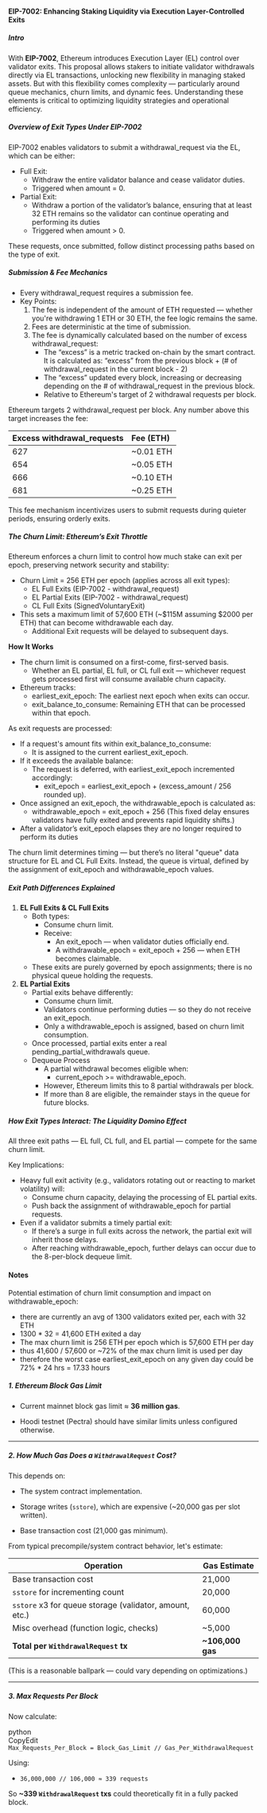 #### EIP-7002: Enhancing Staking Liquidity via Execution Layer-Controlled Exits

##### Intro 

With **EIP-7002**, Ethereum introduces Execution Layer (EL) control over validator exits. This proposal allows stakers to initiate validator withdrawals directly via EL transactions, unlocking new flexibility in managing staked assets. But with this flexibility comes complexity — particularly around queue mechanics, churn limits, and dynamic fees. Understanding these elements is critical to optimizing liquidity strategies and operational efficiency.

##### Overview of Exit Types Under EIP-7002

EIP-7002 enables validators to submit a withdrawal\_request via the EL, which can be either:

* Full Exit:  
  * Withdraw the entire validator balance and cease validator duties.  
  * Triggered when amount \= 0\.  
* Partial Exit:  
  * Withdraw a portion of the validator’s balance, ensuring that at least 32 ETH remains so the validator can continue operating and performing its duties  
  * Triggered when amount \> 0\.

These requests, once submitted, follow distinct processing paths based on the type of exit.

##### Submission & Fee Mechanics

* Every withdrawal\_request requires a submission fee.  
* Key Points:  
  1. The fee is independent of the amount of ETH requested — whether you're withdrawing 1 ETH or 30 ETH, the fee logic remains the same.  
  2. Fees are deterministic at the time of submission.  
  3. The fee is dynamically calculated based on the number of excess withdrawal\_request:  
     * The “excess” is a metric tracked on-chain by the smart contract. It is calculated as: “excess” from the previous block \+ (\# of withdrawal\_request in the current block \- 2\)    
     * The “excess” updated every block, increasing or decreasing depending on the \# of withdrawal\_request in the previous block.  
     * Relative to Ethereum's target of 2 withdrawal requests per block.

Ethereum targets 2 withdrawal\_request per block. Any number above this target increases the fee:

| Excess withdrawal\_requests | Fee (ETH) |
| :---- | :---- |
| 627 | \~0.01 ETH |
| 654 | \~0.05 ETH |
| 666 | \~0.10 ETH |
| 681 | \~0.25 ETH |

This fee mechanism incentivizes users to submit requests during quieter periods, ensuring orderly exits.

##### The Churn Limit: Ethereum’s Exit Throttle

Ethereum enforces a churn limit to control how much stake can exit per epoch, preserving network security and stability:

* Churn Limit \= 256 ETH per epoch (applies across all exit types):  
  * EL Full Exits (EIP-7002 \- withdrawal\_request)  
  * EL Partial Exits (EIP-7002 \- withdrawal\_request)  
  * CL Full Exits (SignedVoluntaryExit)  
* This sets a maximum limit of 57,600 ETH (\~$115M assuming $2000 per ETH) that can become withdrawable each day.  
  * Additional Exit requests will be delayed to subsequent days.

**How It Works**

* The churn limit is consumed on a first-come, first-served basis.  
  * Whether an EL partial, EL full, or CL full exit — whichever request gets processed first will consume available churn capacity.  
* Ethereum tracks:  
  * earliest\_exit\_epoch: The earliest next epoch when exits can occur.  
  * exit\_balance\_to\_consume: Remaining ETH that can be processed within that epoch.

As exit requests are processed:

* If a request's amount fits within exit\_balance\_to\_consume:  
  * It is assigned to the current earliest\_exit\_epoch.  
* If it exceeds the available balance:  
  * The request is deferred, with earliest\_exit\_epoch incremented accordingly:  
    * exit\_epoch \= earliest\_exit\_epoch \+ (excess\_amount / 256 rounded up).  
* Once assigned an exit\_epoch, the withdrawable\_epoch is calculated as:  
  * withdrawable\_epoch \= exit\_epoch \+ 256 (This fixed delay ensures validators have fully exited and prevents rapid liquidity shifts.)  
* After a validator’s exit\_epoch elapses they are no longer required to perform its duties

The churn limit determines timing — but there’s no literal "queue" data structure for EL and CL Full Exits. Instead, the queue is virtual, defined by the assignment of exit\_epoch and withdrawable\_epoch values.

##### Exit Path Differences Explained

1. **EL Full Exits & CL Full Exits**  
   * Both types:  
     * Consume churn limit.  
     * Receive:  
       * An exit\_epoch — when validator duties officially end.  
       * A withdrawable\_epoch \= exit\_epoch \+ 256 — when ETH becomes claimable.  
   * These exits are purely governed by epoch assignments; there is no physical queue holding the requests.  
2. **EL Partial Exits**  
   * Partial exits behave differently:  
     * Consume churn limit.  
     * Validators continue performing duties — so they do not receive an exit\_epoch.  
     * Only a withdrawable\_epoch is assigned, based on churn limit consumption.  
   * Once processed, partial exits enter a real pending\_partial\_withdrawals queue.  
   * Dequeue Process  
     * A partial withdrawal becomes eligible when:  
       * current\_epoch \>= withdrawable\_epoch.  
     * However, Ethereum limits this to 8 partial withdrawals per block.  
     * If more than 8 are eligible, the remainder stays in the queue for future blocks.

##### How Exit Types Interact: The Liquidity Domino Effect

All three exit paths — EL full, CL full, and EL partial — compete for the same churn limit.

Key Implications:

* Heavy full exit activity (e.g., validators rotating out or reacting to market volatility) will:  
  * Consume churn capacity, delaying the processing of EL partial exits.  
  * Push back the assignment of withdrawable\_epoch for partial requests.  
* Even if a validator submits a timely partial exit:  
  * If there’s a surge in full exits across the network, the partial exit will inherit those delays.  
  * After reaching withdrawable\_epoch, further delays can occur due to the 8-per-block dequeue limit.

#### Notes

Potential estimation of churn limit consumption and impact on withdrawable\_epoch:

* there are currently an avg of 1300 validators exited per, each with 32 ETH  
* 1300 \* 32 \= 41,600 ETH exited a day  
* The max churn limit is 256 ETH per epoch which is 57,600 ETH per day  
* thus 41,600 / 57,600 or \~72% of the max churn limit is used per day  
* therefore the worst case earliest\_exit\_epoch on any given day could be 72% \* 24 hrs \= 17.33 hours

##### 1\. Ethereum Block Gas Limit

* Current mainnet block gas limit ≈ **36 million gas**.

* Hoodi testnet (Pectra) should have similar limits unless configured otherwise.

---

##### 2\. How Much Gas Does a `WithdrawalRequest` Cost?

This depends on:

* The system contract implementation.

* Storage writes (`sstore`), which are expensive (\~20,000 gas per slot written).

* Base transaction cost (21,000 gas minimum).

From typical precompile/system contract behavior, let's estimate:

| Operation | Gas Estimate |
| ----- | ----- |
| Base transaction cost | 21,000 |
| `sstore` for incrementing count | 20,000 |
| `sstore` x3 for queue storage (validator, amount, etc.) | 60,000 |
| Misc overhead (function logic, checks) | \~5,000 |
| **Total per `WithdrawalRequest` tx** | **\~106,000 gas** |

(This is a reasonable ballpark — could vary depending on optimizations.)

---

##### 3\. Max Requests Per Block

Now calculate:

python  
CopyEdit  
`Max_Requests_Per_Block = Block_Gas_Limit // Gas_Per_WithdrawalRequest`

Using:

* `36,000,000 // 106,000 ≈ 339 requests`

So **\~339 `WithdrawalRequest` txs** could theoretically fit in a fully packed block.

